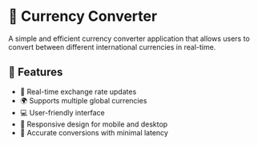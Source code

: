 # 💱 Currency Converter

A simple and efficient currency converter application that allows users to convert between different international currencies in real-time.

## 🚀 Features

- 🔄 Real-time exchange rate updates
- 🌍 Supports multiple global currencies
- 💻 User-friendly interface
- 📱 Responsive design for mobile and desktop
- 🧮 Accurate conversions with minimal latency
